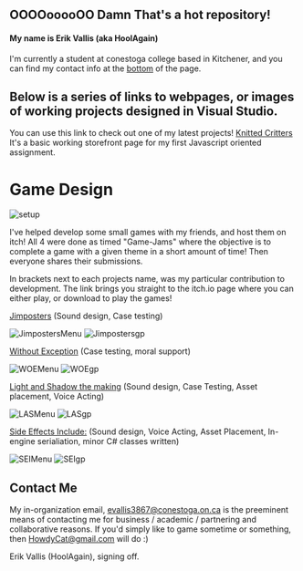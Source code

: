 ## OOOOooooOO Damn That's a hot repository!

#### My name is Erik Vallis (aka HoolAgain)
I'm currently a student at conestoga college based in Kitchener, and you can find my contact info at the [bottom](#contactInfo) of the page.



## Below is a series of links to webpages, or images of working projects designed in Visual Studio.
You can use this link to check out one of my latest projects! [Knitted Critters](https://hoolagain.github.io/HoolAgain/)
It's a basic working storefront page for my first Javascript oriented assignment. 



# Game Design
![setup](https://www.pcworld.com/wp-content/uploads/2021/11/IMG_20190615_214330-2.jpg?resize=1536%2C986&quality=50&strip=all)

I've helped develop some small games with my friends, and host them on itch! All 4 were done as timed "Game-Jams" where the objective is to complete a game with a given theme in a short amount of time! Then everyone shares their submissions.

In brackets next to each projects name, was my particular contribution to development. The link brings you straight to the itch.io page where you can either play, or download to play the games!


[Jimposters](https://sobad.itch.io/jimposters) (Sound design, Case testing)

![JimpostersMenu](https://img.itch.zone/aW1hZ2UvNDc2NjcyLzI0NDg5NjcuanBn/347x500/ZPfYVY.jpg) ![Jimpostersgp](https://img.itch.zone/aW1hZ2UvNDc2NjcyLzI0NDg5NjEuanBn/347x500/SqYGk0.jpg)


[Without Exception](https://sobad.itch.io/without-exception) (Case testing, moral support)

![WOEMenu](https://img.itch.zone/aW1hZ2UvNTUzMDIwLzI5MzE3NjYucG5n/347x500/cv%2BZi8.png) ![WOEgp](https://img.itch.zone/aW1hZ2UvNTUzMDIwLzI5MzE3NjgucG5n/347x500/HzYiQ9.png)


[Light and Shadow the making](https://sobad.itch.io/light-and-shadow-the-movie-the-making-of-the-game) (Sound design, Case Testing, Asset placement, Voice Acting)

![LASMenu](https://img.itch.zone/aW1hZ2UvNTg0MDcyLzMwNzg3NDUucG5n/347x500/xqwOEn.png) ![LASgp](https://img.itch.zone/aW1hZ2UvNTg0MDcyLzMwNzg2OTYucG5n/347x500/NAvo2o.png)


[Side Effects Include:](https://sobad.itch.io/side-effects-include) (Sound design, Voice Acting, Asset Placement, In-engine serialiation, minor C# classes written)

![SEIMenu](https://img.itch.zone/aW1hZ2UvNjk5MTA2LzM4NTI2NTMucG5n/347x500/50tSst.png) ![SEIgp](https://img.itch.zone/aW1hZ2UvNjk5MTA2LzM4NTI3MTMucG5n/347x500/2z%2F1od.png)



## Contact Me <a name="contactInfo"></a>

My in-organization email, evallis3867@conestoga.on.ca is the preeminent means of contacting me for business / academic / partnering and collaborative reasons.
If you'd simply like to game sometime or something, then HowdyCat@gmail.com will do :)

Erik Vallis (HoolAgain), signing off.
